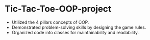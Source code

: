 # Tic-Tac-Toe-OOP-project
- Utilized the 4 pillars concepts of OOP.
- Demonstrated problem-solving skills by designing the game rules.
- Organized code into classes for maintainability and readability.

